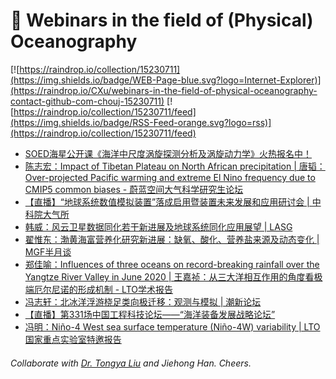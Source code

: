 # 🌊 Webinars in the field of (Physical) Oceanography

[![https://raindrop.io/collection/15230711](https://img.shields.io/badge/WEB-Page-blue.svg?logo=Internet-Explorer)](https://raindrop.io/CXu/webinars-in-the-field-of-physical-oceanography-contact-github-com-chouj-15230711) [![https://raindrop.io/collection/15230711/feed](https://img.shields.io/badge/RSS-Feed-orange.svg?logo=rss)](https://raindrop.io/collection/15230711/feed)

<!-- BLOG-POST-LIST:START -->
- [SOED海星公开课《海洋中尺度涡旋探测分析及涡旋动力学》火热报名中！](https://mp.weixin.qq.com/s/wyKPBUPgTy07F7JVeVhvhw)
- [陈志宏：Impact of Tibetan Plateau on North African precipitation | 唐韬：Over-projected Pacific warming and extreme El Nino frequency due to CMIP5 common biases - 蔚蓝空间大气科学研究生论坛](https://mp.weixin.qq.com/s/X3tVAo8cgds3dFcZAg0h5Q)
- [【直播】“地球系统数值模拟装置”落成启用暨装置未来发展和应用研讨会 | 中科院大气所](http://www.iap.cas.cn/gb/xwdt/tzgg/202106/t20210621_6115001.html)
- [韩威：风云卫星数据同化若干新进展及地球系统同化应用展望 | LASG](https://mp.weixin.qq.com/s/BD52z1rOSPIvQEYeVM6Rjg)
- [翟惟东：渤黄海富营养化研究新进展：缺氧、酸化、营养盐来源及动态变化 | MGF半月谈](https://mp.weixin.qq.com/s/taAF8HOWN7Z1raA5OMl5Yg)
- [郑佳喻：Influences of three oceans on record-breaking rainfall over the Yangtze River Valley in June 2020 | 王嘉祯：从三大洋相互作用的角度看极端厄尔尼诺的形成机制 - LTO学术报告](https://mp.weixin.qq.com/s/55zEaumvGjskAOFobujRDw)
- [冯志轩：北冰洋浮游桡足类向极迁移：观测与模拟 | 潮新论坛](https://mp.weixin.qq.com/s/iiGmvxIB1_AIYo08dcHBuw)
- [【直播】第331场中国工程科技论坛——“海洋装备发展战略论坛”](https://mp.weixin.qq.com/s/NrbzWcMCa-Cpy6lj47xZlw)
- [冯明：Niño-4 West sea surface temperature (Niño-4W) variability | LTO国家重点实验室特邀报告](https://mp.weixin.qq.com/s/fWqOF-GwBRvubvV-_0u8Rg)
<!-- BLOG-POST-LIST:END -->

###### Collaborate with [Dr. Tongya Liu](https://liutongya.github.io/) and Jiehong Han. Cheers.
